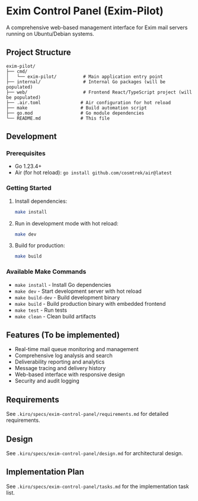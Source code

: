 # Exim Control Panel (Exim-Pilot)

A comprehensive web-based management interface for Exim mail servers running on Ubuntu/Debian systems.

## Project Structure

```
exim-pilot/
├── cmd/
│   └── exim-pilot/          # Main application entry point
├── internal/                # Internal Go packages (will be populated)
├── web/                     # Frontend React/TypeScript project (will be populated)
├── .air.toml               # Air configuration for hot reload
├── make                    # Build automation script
├── go.mod                  # Go module dependencies
└── README.md               # This file
```

## Development

### Prerequisites
- Go 1.23.4+
- Air (for hot reload): `go install github.com/cosmtrek/air@latest`

### Getting Started

1. Install dependencies:
   ```bash
   make install
   ```

2. Run in development mode with hot reload:
   ```bash
   make dev
   ```

3. Build for production:
   ```bash
   make build
   ```

### Available Make Commands

- `make install` - Install Go dependencies
- `make dev` - Start development server with hot reload
- `make build-dev` - Build development binary
- `make build` - Build production binary with embedded frontend
- `make test` - Run tests
- `make clean` - Clean build artifacts

## Features (To be implemented)

- Real-time mail queue monitoring and management
- Comprehensive log analysis and search
- Deliverability reporting and analytics
- Message tracing and delivery history
- Web-based interface with responsive design
- Security and audit logging

## Requirements

See `.kiro/specs/exim-control-panel/requirements.md` for detailed requirements.

## Design

See `.kiro/specs/exim-control-panel/design.md` for architectural design.

## Implementation Plan

See `.kiro/specs/exim-control-panel/tasks.md` for the implementation task list.